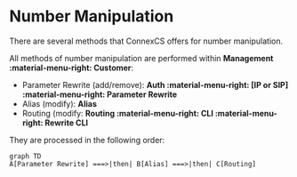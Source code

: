 # Number Manipulation

There are several methods that ConnexCS offers for number manipulation. 

All methods of number manipulation are performed within **Management :material-menu-right: Customer**:

+ Parameter Rewrite (add/remove): **Auth :material-menu-right: [IP or SIP] :material-menu-right: Parameter Rewrite**
+ Alias (modify): **Alias**
+ Routing (modify: **Routing :material-menu-right: CLI :material-menu-right: Rewrite CLI**


They are processed in the following order:
```mermaid
graph TD
A[Parameter Rewrite] ===>|then| B[Alias] ===>|then| C[Routing]
```
